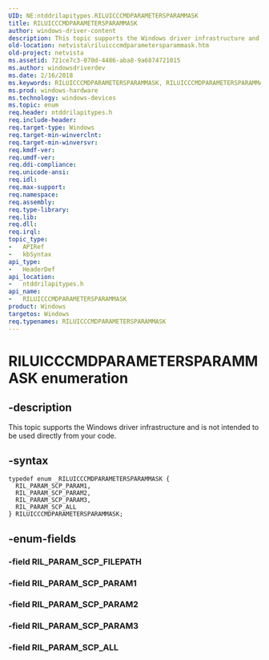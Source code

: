 ```yaml
---
UID: NE:ntddrilapitypes.RILUICCCMDPARAMETERSPARAMMASK
title: RILUICCCMDPARAMETERSPARAMMASK
author: windows-driver-content
description: This topic supports the Windows driver infrastructure and is not intended to be used directly from your code.
old-location: netvista\riluicccmdparametersparammask.htm
old-project: netvista
ms.assetid: 721ce7c3-070d-4486-aba8-9a6874721015
ms.author: windowsdriverdev
ms.date: 2/16/2018
ms.keywords: RILUICCCMDPARAMETERSPARAMMASK, RILUICCCMDPARAMETERSPARAMMASK enumeration [Network Drivers Starting with Windows Vista], RIL_PARAM_SCP_ALL, RIL_PARAM_SCP_PARAM1, RIL_PARAM_SCP_PARAM2, RIL_PARAM_SCP_PARAM3, netvista.riluicccmdparametersparammask, ntddrilapitypes/RILUICCCMDPARAMETERSPARAMMASK, ntddrilapitypes/RIL_PARAM_SCP_ALL, ntddrilapitypes/RIL_PARAM_SCP_PARAM1, ntddrilapitypes/RIL_PARAM_SCP_PARAM2, ntddrilapitypes/RIL_PARAM_SCP_PARAM3
ms.prod: windows-hardware
ms.technology: windows-devices
ms.topic: enum
req.header: ntddrilapitypes.h
req.include-header: 
req.target-type: Windows
req.target-min-winverclnt: 
req.target-min-winversvr: 
req.kmdf-ver: 
req.umdf-ver: 
req.ddi-compliance: 
req.unicode-ansi: 
req.idl: 
req.max-support: 
req.namespace: 
req.assembly: 
req.type-library: 
req.lib: 
req.dll: 
req.irql: 
topic_type:
-	APIRef
-	kbSyntax
api_type:
-	HeaderDef
api_location:
-	ntddrilapitypes.h
api_name:
-	RILUICCCMDPARAMETERSPARAMMASK
product: Windows
targetos: Windows
req.typenames: RILUICCCMDPARAMETERSPARAMMASK
---
```


# RILUICCCMDPARAMETERSPARAMMASK enumeration


## -description


This topic supports the Windows driver infrastructure and is not intended to be used directly from your code.


## -syntax


````
typedef enum _RILUICCCMDPARAMETERSPARAMMASK { 
  RIL_PARAM_SCP_PARAM1,
  RIL_PARAM_SCP_PARAM2,
  RIL_PARAM_SCP_PARAM3,
  RIL_PARAM_SCP_ALL
} RILUICCCMDPARAMETERSPARAMMASK;
````


## -enum-fields




### -field RIL_PARAM_SCP_FILEPATH


### -field RIL_PARAM_SCP_PARAM1


### -field RIL_PARAM_SCP_PARAM2


### -field RIL_PARAM_SCP_PARAM3


### -field RIL_PARAM_SCP_ALL

